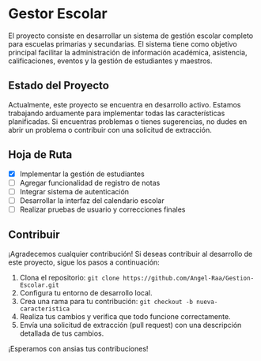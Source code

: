 # Gestor Escolar

El proyecto consiste en desarrollar un sistema de gestión escolar completo para escuelas primarias y secundarias. El sistema tiene como objetivo principal facilitar la administración de información académica, asistencia, calificaciones, eventos y la gestión de estudiantes y maestros.

## Estado del Proyecto

Actualmente, este proyecto se encuentra en desarrollo activo. Estamos trabajando arduamente para implementar todas las características planificadas. Si encuentras problemas o tienes sugerencias, no dudes en abrir un problema o contribuir con una solicitud de extracción.


## Hoja de Ruta

- [x] Implementar la gestión de estudiantes
- [ ] Agregar funcionalidad de registro de notas
- [ ] Integrar sistema de autenticación
- [ ] Desarrollar la interfaz del calendario escolar
- [ ] Realizar pruebas de usuario y correcciones finales

## Contribuir

¡Agradecemos cualquier contribución! Si deseas contribuir al desarrollo de este proyecto, sigue los pasos a continuación:

1. Clona el repositorio: `git clone https://github.com/Angel-Raa/Gestion-Escolar.git`
2. Configura tu entorno de desarrollo local.
3. Crea una rama para tu contribución: `git checkout -b nueva-caracteristica`
4. Realiza tus cambios y verifica que todo funcione correctamente.
5. Envía una solicitud de extracción (pull request) con una descripción detallada de tus cambios.

¡Esperamos con ansias tus contribuciones!
